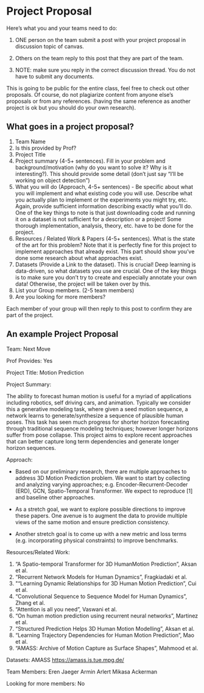 # Project Proposal

Here’s what you and your teams need to do:

1. ONE person on the team submit a post with your project proposal in discussion topic of canvas.

2. Others on the team reply to this post that they are part of the team.

3. NOTE: make sure you reply in the correct discussion thread. You do not have to submit any documents.

This is going to be public for the entire class, feel free to check out other proposals. Of course, do not plagiarize content from anyone else’s proposals or from any references. (having the same reference as another project is ok but you should do your own research).

## What goes in a project proposal?

1. Team Name
2. Is this provided by Prof?
3. Project Title
4. Project summary (4-5+ sentences). Fill in your problem and background/motivation (why do you want to solve it? Why is it interesting?). This should provide some detail (don’t just say “I’ll be working on object detection”)
5. What you will do (Approach, 4-5+ sentences) - Be specific about what you will implement and what existing code you will use. Describe what you actually plan to implement or the experiments you might try, etc. Again, provide sufficient information describing exactly what you’ll do. One of the key things to note is that just downloading code and running it on a dataset is not sufficient for a description or a project! Some thorough implementation, analysis, theory, etc. have to be done for the project.
6. Resources / Related Work & Papers (4-5+ sentences). What is the state of the art for this problem? Note that it is perfectly fine for this project to implement approaches that already exist. This part should show you’ve done some research about what approaches exist.
7. Datasets (Provide a Link to the dataset). This is crucial! Deep learning is data-driven, so what datasets you use are crucial. One of the key things is to make sure you don’t try to create and especially annotate your own data! Otherwise, the project will be taken over by this.
8. List your Group members. (2-5 team members)
9. Are you looking for more members?

Each member of your group will then reply to this post to confirm they are part of the project.

## An example Project Proposal

Team: Next Move

Prof Provides: Yes

Project Title: Motion Prediction

Project Summary:

The ability to forecast human motion is useful for a myriad of applications including robotics, self driving cars, and animation. Typically we consider this a generative modeling task, where given a seed motion sequence, a network learns to generate/synthesize a sequence of plausible human poses. This task has seen much progress for shorter horizon forecasting through traditional sequence modeling techniques; however longer horizons suffer from pose collapse. This project aims to explore recent approaches that can better capture long term dependencies and generate longer horizon sequences.

Approach:

- Based on our preliminary research, there are multiple approaches to address 3D Motion Prediction problem. We want to start by collecting and analyzing varying approaches; e.g. Encoder-Recurrent-Decoder (ERD), GCN, Spatio-Temporal Transformer. We expect to reproduce [1] and baseline other approaches.

- As a stretch goal, we want to explore possible directions to improve these papers. One avenue is to augment the data to provide multiple views of the same motion and ensure prediction consistency.
- Another stretch goal is to come up with a new metric and loss terms (e.g. incorporating physical constraints) to improve benchmarks.

Resources/Related Work:

1. “A Spatio-temporal Transformer for 3D HumanMotion Prediction”, Aksan et al.
2. “Recurrent Network Models for Human Dynamics”, Fragkiadaki et al.
3. "“Learning Dynamic Relationships for 3D Human Motion Prediction”, Cui et al.
4. “Convolutional Sequence to Sequence Model for Human Dynamics”, Zhang et al.
5. “Attention is all you need”, Vaswani et al.
6. “On human motion prediction using recurrent neural networks”, Martinez et al.
7. “Structured Prediction Helps 3D Human Motion Modelling”, Aksan et al.
8. “Learning Trajectory Dependencies for Human Motion Prediction”, Mao et al.
9. “AMASS: Archive of Motion Capture as Surface Shapes”, Mahmood et al.

Datasets: AMASS https://amass.is.tue.mpg.de/

Team Members: Eren Jaeger Armin Arlert Mikasa Ackerman

Looking for more members: No
